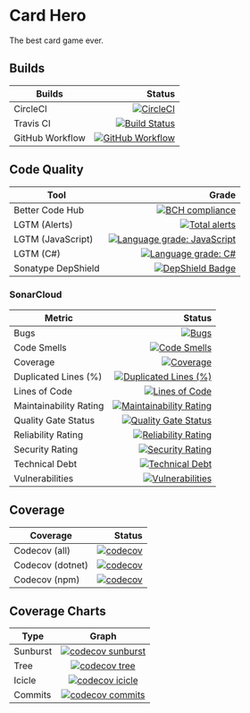 # Card Hero

The best card game ever.

## Builds

|Builds|Status|
|---|---:|
|CircleCI|[![CircleCI](https://circleci.com/gh/kwokkan/card-hero.svg?style=svg)](https://circleci.com/gh/kwokkan/card-hero)|
|Travis CI|[![Build Status](https://travis-ci.com/kwokkan/card-hero.svg?branch=master)](https://travis-ci.com/kwokkan/card-hero)|
|GitHub Workflow|[![GitHub Workflow](https://github.com/kwokkan/card-hero/workflows/.NET%20Core/badge.svg)](https://github.com/kwokkan/card-hero/actions?query=workflow%3A%22.NET+Core%22)|

## Code Quality

|Tool|Grade|
|---|---:|
|Better Code Hub|[![BCH compliance](https://bettercodehub.com/edge/badge/kwokkan/card-hero?branch=master)](https://bettercodehub.com/)|
|LGTM (Alerts)|[![Total alerts](https://img.shields.io/lgtm/alerts/g/kwokkan/card-hero.svg?logo=lgtm&logoWidth=18)](https://lgtm.com/projects/g/kwokkan/card-hero/alerts/)|
|LGTM (JavaScript)|[![Language grade: JavaScript](https://img.shields.io/lgtm/grade/javascript/g/kwokkan/card-hero.svg?logo=lgtm&logoWidth=18)](https://lgtm.com/projects/g/kwokkan/card-hero/context:javascript)|
|LGTM (C#)|[![Language grade: C#](https://img.shields.io/lgtm/grade/csharp/g/kwokkan/card-hero.svg?logo=lgtm&logoWidth=18)](https://lgtm.com/projects/g/kwokkan/card-hero/context:csharp)|
|Sonatype DepShield|[![DepShield Badge](https://depshield.sonatype.org/badges/kwokkan/card-hero/depshield.svg)](https://depshield.github.io)|

### SonarCloud

|Metric|Status|
|---|---:|
|Bugs|[![Bugs](https://sonarcloud.io/api/project_badges/measure?project=kwokkan_card-hero&metric=bugs)](https://sonarcloud.io/dashboard?id=kwokkan_card-hero)|
|Code Smells|[![Code Smells](https://sonarcloud.io/api/project_badges/measure?project=kwokkan_card-hero&metric=code_smells)](https://sonarcloud.io/dashboard?id=kwokkan_card-hero)|
|Coverage|[![Coverage](https://sonarcloud.io/api/project_badges/measure?project=kwokkan_card-hero&metric=coverage)](https://sonarcloud.io/dashboard?id=kwokkan_card-hero)|
|Duplicated Lines (%)|[![Duplicated Lines (%)](https://sonarcloud.io/api/project_badges/measure?project=kwokkan_card-hero&metric=duplicated_lines_density)](https://sonarcloud.io/dashboard?id=kwokkan_card-hero)|
|Lines of Code|[![Lines of Code](https://sonarcloud.io/api/project_badges/measure?project=kwokkan_card-hero&metric=ncloc)](https://sonarcloud.io/dashboard?id=kwokkan_card-hero)|
|Maintainability Rating|[![Maintainability Rating](https://sonarcloud.io/api/project_badges/measure?project=kwokkan_card-hero&metric=sqale_rating)](https://sonarcloud.io/dashboard?id=kwokkan_card-hero)|
|Quality Gate Status|[![Quality Gate Status](https://sonarcloud.io/api/project_badges/measure?project=kwokkan_card-hero&metric=alert_status)](https://sonarcloud.io/dashboard?id=kwokkan_card-hero)|
|Reliability Rating|[![Reliability Rating](https://sonarcloud.io/api/project_badges/measure?project=kwokkan_card-hero&metric=reliability_rating)](https://sonarcloud.io/dashboard?id=kwokkan_card-hero)|
|Security Rating|[![Security Rating](https://sonarcloud.io/api/project_badges/measure?project=kwokkan_card-hero&metric=security_rating)](https://sonarcloud.io/dashboard?id=kwokkan_card-hero)|
|Technical Debt|[![Technical Debt](https://sonarcloud.io/api/project_badges/measure?project=kwokkan_card-hero&metric=sqale_index)](https://sonarcloud.io/dashboard?id=kwokkan_card-hero)|
|Vulnerabilities|[![Vulnerabilities](https://sonarcloud.io/api/project_badges/measure?project=kwokkan_card-hero&metric=vulnerabilities)](https://sonarcloud.io/dashboard?id=kwokkan_card-hero)|

## Coverage

|Coverage|Status|
|---|---:|
|Codecov (all)|[![codecov](https://codecov.io/gh/kwokkan/card-hero/branch/master/graph/badge.svg)](https://codecov.io/gh/kwokkan/card-hero)|
|Codecov (dotnet)|[![codecov](https://codecov.io/gh/kwokkan/card-hero/branch/master/graph/badge.svg?flag=dotnet)](https://codecov.io/gh/kwokkan/card-hero)|
|Codecov (npm)|[![codecov](https://codecov.io/gh/kwokkan/card-hero/branch/master/graph/badge.svg?flag=npm)](https://codecov.io/gh/kwokkan/card-hero)|

## Coverage Charts

|Type|Graph|
|---|:---:|
|Sunburst|[![codecov sunburst](https://codecov.io/gh/kwokkan/card-hero/branch/master/graphs/sunburst.svg)](https://codecov.io/gh/kwokkan/card-hero)|
|Tree|[![codecov tree](https://codecov.io/gh/kwokkan/card-hero/branch/master/graphs/tree.svg)](https://codecov.io/gh/kwokkan/card-hero)|
|Icicle|[![codecov icicle](https://codecov.io/gh/kwokkan/card-hero/branch/master/graphs/icicle.svg)](https://codecov.io/gh/kwokkan/card-hero)|
|Commits|[![codecov commits](https://codecov.io/gh/kwokkan/card-hero/branch/master/graphs/commits.svg)](https://codecov.io/gh/kwokkan/card-hero)|
